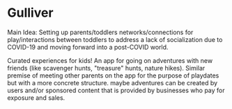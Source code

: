 # Gulliver

Main Idea: Setting up parents/toddlers networks/connections for play/interactions between toddlers to address a lack of socialization due to COVID-19 and moving forward into a post-COVID world.

Curated experiences for kids! An app for going on adventures with new friends (like scavenger hunts, "treasure" hunts, nature hikes). Similar premise of meeting other parents on the app for the purpose of playdates but with a more concrete structure. maybe adventures can be created by users and/or sponsored content that is provided by businesses who pay for exposure and sales.
